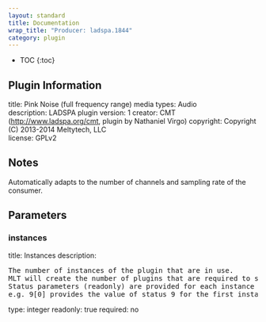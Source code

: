 ```yaml
---
layout: standard
title: Documentation
wrap_title: "Producer: ladspa.1844"
category: plugin
---
```

* TOC
{:toc}

## Plugin Information

title: Pink Noise (full frequency range)
media types:
Audio  
description: LADSPA plugin
version: 1
creator: CMT (http://www.ladspa.org/cmt, plugin by Nathaniel Virgo)
copyright: Copyright (C) 2013-2014 Meltytech, LLC  
license: GPLv2  

## Notes

Automatically adapts to the number of channels and sampling rate of the consumer.

## Parameters

### instances

title: Instances  description:
<pre>
The number of instances of the plugin that are in use.
MLT will create the number of plugins that are required to support the number of audio channels.
Status parameters (readonly) are provided for each instance and are accessed by specifying the instance number after the identifier (starting at zero).
e.g. 9[0] provides the value of status 9 for the first instance.
</pre>
type: integer
readonly: true
required: no

